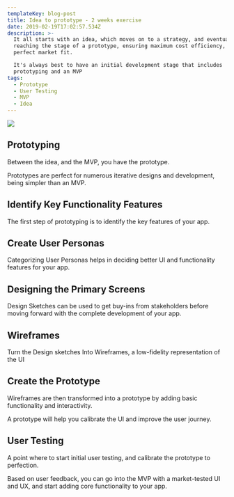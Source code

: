 ```yaml
---
templateKey: blog-post
title: Idea to prototype - 2 weeks exercise
date: 2019-02-19T17:02:57.534Z
description: >-
  It all starts with an idea, which moves on to a strategy, and eventually
  reaching the stage of a prototype, ensuring maximum cost efficiency, and a
  perfect market fit. 

  It's always best to have an initial development stage that includes
  prototyping and an MVP
tags:
  - Prototype
  - User Testing
  - MVP
  - Idea
---
```

![](/img/flavor_wheel.jpg)

## Prototyping

Between the idea, and the MVP, you have the prototype.

Prototypes are perfect for numerous iterative designs and development, being simpler than an MVP.



## Identify Key Functionality Features

The first step of prototyping is to identify the key features of your app.



## Create User Personas

Categorizing User Personas helps in deciding better UI and functionality features for your app.



## Designing the Primary Screens

Design Sketches can be used to get buy-ins from stakeholders before moving forward with the complete development of your app.



##  Wireframes

Turn the Design sketches Into Wireframes, a low-fidelity representation of the UI



## Create the Prototype

Wireframes are then transformed into a prototype by adding basic functionality and interactivity.

A prototype will help you calibrate the UI and improve the user journey.



## User Testing

A point where to start initial user testing, and calibrate the prototype to perfection. 

Based on user feedback, you can go into the MVP with a market-tested UI and UX, and start adding core functionality to your app.
